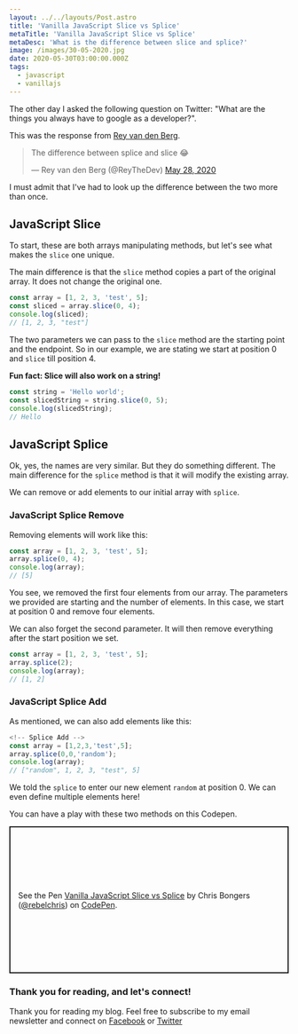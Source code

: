 ```yaml
---
layout: ../../layouts/Post.astro
title: 'Vanilla JavaScript Slice vs Splice'
metaTitle: 'Vanilla JavaScript Slice vs Splice'
metaDesc: 'What is the difference between slice and splice?'
image: /images/30-05-2020.jpg
date: 2020-05-30T03:00:00.000Z
tags:
  - javascript
  - vanillajs
---
```


The other day I asked the following question on Twitter: "What are the things you always have to google as a developer?".

This was the response from [Rey van den Berg](https://twitter.com/ReyTheDev).

<blockquote class="twitter-tweet"><p lang="en" dir="ltr">The difference between splice and slice 😂</p>&mdash; Rey van den Berg (@ReyTheDev) <a href="https://twitter.com/ReyTheDev/status/1266037722055090176?ref_src=twsrc%5Etfw">May 28, 2020</a></blockquote> <script async src="https://platform.twitter.com/widgets.js" charset="utf-8"></script>

I must admit that I've had to look up the difference between the two more than once.

## JavaScript Slice

To start, these are both arrays manipulating methods, but let's see what makes the `slice` one unique.

The main difference is that the `slice` method copies a part of the original array. It does not change the original one.

```js
const array = [1, 2, 3, 'test', 5];
const sliced = array.slice(0, 4);
console.log(sliced);
// [1, 2, 3, "test"]
```

The two parameters we can pass to the `slice` method are the starting point and the endpoint. So in our example, we are stating we start at position 0 and `slice` till position 4.

**Fun fact: Slice will also work on a string!**

```js
const string = 'Hello world';
const slicedString = string.slice(0, 5);
console.log(slicedString);
// Hello
```

## JavaScript Splice

Ok, yes, the names are very similar. But they do something different.
The main difference for the `splice` method is that it will modify the existing array.

We can remove or add elements to our initial array with `splice`.

### JavaScript Splice Remove

Removing elements will work like this:

```js
const array = [1, 2, 3, 'test', 5];
array.splice(0, 4);
console.log(array);
// [5]
```

You see, we removed the first four elements from our array.
The parameters we provided are starting and the number of elements. In this case, we start at position 0 and remove four elements.

We can also forget the second parameter. It will then remove everything after the start position we set.

```js
const array = [1, 2, 3, 'test', 5];
array.splice(2);
console.log(array);
// [1, 2]
```

### JavaScript Splice Add

As mentioned, we can also add elements like this:

```js
<!-- Splice Add -->
const array = [1,2,3,'test',5];
array.splice(0,0,'random');
console.log(array);
// ["random", 1, 2, 3, "test", 5]
```

We told the `splice` to enter our new element `random` at position 0. We can even define multiple elements here!

You can have a play with these two methods on this Codepen.

<p class="codepen" data-height="265" data-theme-id="dark" data-default-tab="js,result" data-user="rebelchris" data-slug-hash="LYpKqgX" style="height: 265px; box-sizing: border-box; display: flex; align-items: center; justify-content: center; border: 2px solid; margin: 1em 0; padding: 1em;" data-pen-title="Vanilla JavaScript Slice vs Splice">
  <span>See the Pen <a href="https://codepen.io/rebelchris/pen/LYpKqgX">
  Vanilla JavaScript Slice vs Splice</a> by Chris Bongers (<a href="https://codepen.io/rebelchris">@rebelchris</a>)
  on <a href="https://codepen.io">CodePen</a>.</span>
</p>
<script async src="https://static.codepen.io/assets/embed/ei.js"></script>

### Thank you for reading, and let's connect!

Thank you for reading my blog. Feel free to subscribe to my email newsletter and connect on [Facebook](https://www.facebook.com/DailyDevTipsBlog) or [Twitter](https://twitter.com/DailyDevTips1)
